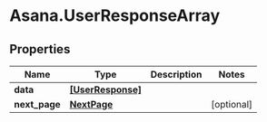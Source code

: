 # Asana.UserResponseArray

## Properties
Name | Type | Description | Notes
------------ | ------------- | ------------- | -------------
**data** | [**[UserResponse]**](UserResponse.md) |  | 
**next_page** | [**NextPage**](NextPage.md) |  | [optional] 
